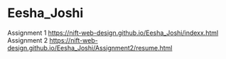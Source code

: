 # Eesha_Joshi 
Assignment 1
https://nift-web-design.github.io/Eesha_Joshi/indexx.html
Assignment 2
https://nift-web-design.github.io/Eesha_Joshi/Assignment2/resume.html

